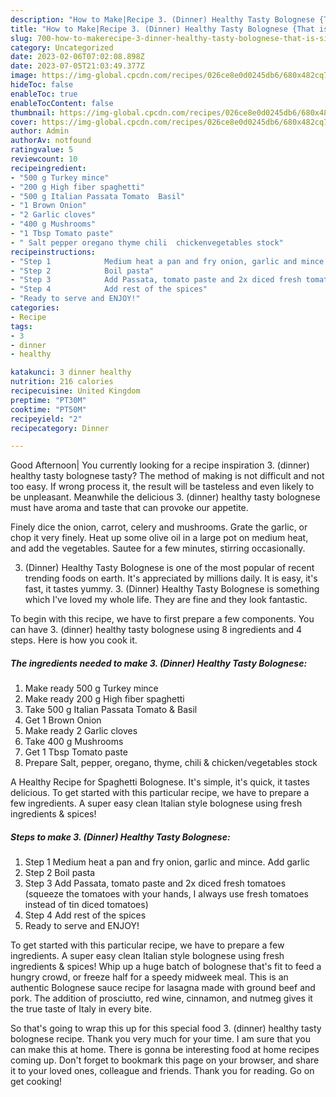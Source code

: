 ```yaml
---
description: "How to Make|Recipe 3. (Dinner) Healthy Tasty Bolognese {That is Simple"
title: "How to Make|Recipe 3. (Dinner) Healthy Tasty Bolognese {That is Simple"
slug: 700-how-to-makerecipe-3-dinner-healthy-tasty-bolognese-that-is-simple
category: Uncategorized
date: 2023-02-06T07:02:08.898Z
date: 2023-07-05T21:03:49.377Z
image: https://img-global.cpcdn.com/recipes/026ce8e0d0245db6/680x482cq70/3-dinner-healthy-tasty-bolognese-recipe-main-photo.jpg
hideToc: false
enableToc: true
enableTocContent: false
thumbnail: https://img-global.cpcdn.com/recipes/026ce8e0d0245db6/680x482cq70/3-dinner-healthy-tasty-bolognese-recipe-main-photo.jpg
cover: https://img-global.cpcdn.com/recipes/026ce8e0d0245db6/680x482cq70/3-dinner-healthy-tasty-bolognese-recipe-main-photo.jpg
author: Admin
authorAv: notfound
ratingvalue: 5
reviewcount: 10
recipeingredient:
- "500 g Turkey mince"
- "200 g High fiber spaghetti"
- "500 g Italian Passata Tomato  Basil"
- "1 Brown Onion"
- "2 Garlic cloves"
- "400 g Mushrooms"
- "1 Tbsp Tomato paste"
- " Salt pepper oregano thyme chili  chickenvegetables stock"
recipeinstructions:
- "Step 1            Medium heat a pan and fry onion, garlic and mince. Add garlic"
- "Step 2            Boil pasta"
- "Step 3            Add Passata, tomato paste and 2x diced fresh tomatoes (squeeze the tomatoes with your hands, I always use fresh tomatoes instead of tin diced tomatoes)"
- "Step 4            Add rest of the spices"
- "Ready to serve and ENJOY!"
categories:
- Recipe
tags:
- 3
- dinner
- healthy

katakunci: 3 dinner healthy 
nutrition: 216 calories
recipecuisine: United Kingdom
preptime: "PT30M"
cooktime: "PT50M"
recipeyield: "2"
recipecategory: Dinner

---
```



Good Afternoon| You currently looking for a recipe inspiration 3. (dinner) healthy tasty bolognese tasty? The method of making is not difficult and not too easy. If wrong process it, the result will be tasteless and even likely to be unpleasant. Meanwhile the delicious 3. (dinner) healthy tasty bolognese must have aroma and taste that can provoke our appetite.





Finely dice the onion, carrot, celery and mushrooms. Grate the garlic, or chop it very finely. Heat up some olive oil in a large pot on medium heat, and add the vegetables. Sautee for a few minutes, stirring occasionally.

3. (Dinner) Healthy Tasty Bolognese is one of the most popular of recent trending foods on earth. It's appreciated by millions daily. It is easy, it's fast, it tastes yummy. 3. (Dinner) Healthy Tasty Bolognese is something which I've loved my whole life. They are fine and they look fantastic.


To begin with this recipe, we have to first prepare a few components. You can have 3. (dinner) healthy tasty bolognese using 8 ingredients and 4 steps. Here is how you cook it.

<!--inarticleads1-->

##### The ingredients needed to make 3. (Dinner) Healthy Tasty Bolognese:

1. Make ready 500 g Turkey mince
1. Make ready 200 g High fiber spaghetti
1. Take 500 g Italian Passata Tomato &amp; Basil
1. Get 1 Brown Onion
1. Make ready 2 Garlic cloves
1. Take 400 g Mushrooms
1. Get 1 Tbsp Tomato paste
1. Prepare  Salt, pepper, oregano, thyme, chili &amp; chicken/vegetables stock


A Healthy Recipe for Spaghetti Bolognese. It&#39;s simple, it&#39;s quick, it tastes delicious. To get started with this particular recipe, we have to prepare a few ingredients. A super easy clean Italian style bolognese using fresh ingredients &amp; spices! 

<!--inarticleads2-->

##### Steps to make 3. (Dinner) Healthy Tasty Bolognese:

1. Step 1            Medium heat a pan and fry onion, garlic and mince. Add garlic
1. Step 2            Boil pasta
1. Step 3            Add Passata, tomato paste and 2x diced fresh tomatoes (squeeze the tomatoes with your hands, I always use fresh tomatoes instead of tin diced tomatoes)
1. Step 4            Add rest of the spices
1. Ready to serve and ENJOY!

To get started with this particular recipe, we have to prepare a few ingredients. A super easy clean Italian style bolognese using fresh ingredients &amp; spices! Whip up a huge batch of bolognese that&#39;s fit to feed a hungry crowd, or freeze half for a speedy midweek meal. This is an authentic Bolognese sauce recipe for lasagna made with ground beef and pork. The addition of prosciutto, red wine, cinnamon, and nutmeg gives it the true taste of Italy in every bite. 

So that's going to wrap this up for this special food 3. (dinner) healthy tasty bolognese recipe. Thank you very much for your time. I am sure that you can make this at home. There is gonna be interesting food at home recipes coming up. Don't forget to bookmark this page on your browser, and share it to your loved ones, colleague and friends. Thank you for reading. Go on get cooking!
